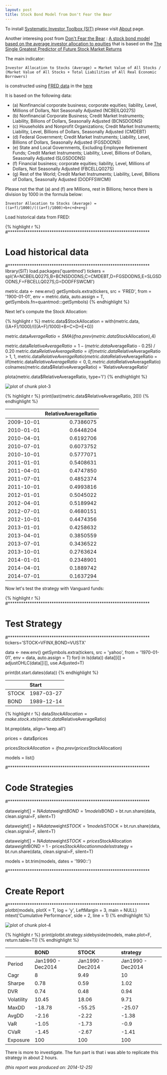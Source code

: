 ```yaml
---
layout: post
title: Stock Bond Model from Don't Fear the Bear
---
```



To install [Systematic Investor Toolbox (SIT)](https://github.com/systematicinvestor/SIT) please visit [About](/about) page.





Another interesing post from [Don't Fear the Bear](http://dontfearthebear.com/) :
[A stock bond model based on the average investor allocation to equities](http://dontfearthebear.com/2014/12/12/a-stock-bond-model-based-on-the-average-investor-allocation-to-equities/)
that is based on the
[The Single Greatest Predictor of Future Stock Market Returns](http://www.philosophicaleconomics.com/2013/12/the-single-greatest-predictor-of-future-stock-market-returns/)

The main indicator:

`Investor Allocation to Stocks (Average) = Market Value of All Stocks / (Market Value of All Stocks + Total Liabilities of All Real Economic Borrowers)`

is constructed using [FRED data](http://research.stlouisfed.org/fred2/) in the
[here](http://research.stlouisfed.org/fred2/graph/?g=qis)

It is based on the following data:
                                                                    
* (a) Nonfinancial corporate business; corporate equities; liability, Level, Millions of Dollars, Not Seasonally Adjusted (NCBEILQ027S)
* (b) Nonfinancial Corporate Business; Credit Market Instruments; Liability, Billions of Dollars, Seasonally Adjusted (BCNSDODNS)
* (c) Households and Nonprofit Organizations; Credit Market Instruments; Liability, Level, Billions of Dollars, Seasonally Adjusted (CMDEBT)
* (d) Federal Government; Credit Market Instruments; Liability, Level, Billions of Dollars, Seasonally Adjusted (FGSDODNS)
* (e) State and Local Governments, Excluding Employee Retirement Funds; Credit Market Instruments; Liability, Level, Billions of Dollars, Seasonally Adjusted (SLGSDODNS)
* (f) Financial business; corporate equities; liability, Level, Millions of Dollars, Not Seasonally Adjusted (FBCELLQ027S)
* (g) Rest of the World; Credit Market Instruments; Liability, Level, Billions of Dollars, Seasonally Adjusted (DODFFSWCMI)

Please not the that (a) and (f) are Millions, rest in Billions; hence there is division by 1000 in the formula below:

`Investor Allocation to Stocks (Average) = ((a+f)/1000)/(((a+f)/1000)+b+c+d+e+g)`


Load historical data from FRED:


{% highlight r %}
#*****************************************************************
# Load historical data
#*****************************************************************
library(SIT)
load.packages('quantmod')
tickers = spl('A=NCBEILQ027S,B=BCNSDODNS,C=CMDEBT,D=FGSDODNS,E=SLGSDODNS,F=FBCELLQ027S,G=DODFFSWCMI')

metric.data <- new.env()
getSymbols.extra(tickers, src = 'FRED', from = '1900-01-01', env = metric.data, auto.assign = T, getSymbols.fn=quantmod:::getSymbols)
{% endhighlight %}

Next let's compute the Stock Allocation:


{% highlight r %}
metric.data$StockAllocation = with(metric.data, ((A+F)/1000)/(((A+F)/1000)+B+C+D+E+G))

metric.data$AverageRatio  = SMA(ifna.prev(metric.data$StockAllocation),4)

metric.data$RelativeAverageRatio = 1 - (metric.data$AverageRatio - 0.25) / 0.20
  metric.data$RelativeAverageRatio = iif(metric.data$RelativeAverageRatio > 1, 1, metric.data$RelativeAverageRatio)
  metric.data$RelativeAverageRatio = iif(metric.data$RelativeAverageRatio < 0, 0, metric.data$RelativeAverageRatio)
  colnames(metric.data$RelativeAverageRatio) = 'RelativeAverageRatio'

plota(metric.data$RelativeAverageRatio, type='l')
{% endhighlight %}

![plot of chunk plot-3](/public/images/2014-12-13-Stock-Bond-Model/plot-3-1.png) 

{% highlight r %}
print(last(metric.data$RelativeAverageRatio, 20))
{% endhighlight %}



|           | RelativeAverageRatio|
|:----------|--------------------:|
|2009-10-01 |            0.7386075|
|2010-01-01 |            0.6448204|
|2010-04-01 |            0.6192706|
|2010-07-01 |            0.6073752|
|2010-10-01 |            0.5777071|
|2011-01-01 |            0.5408631|
|2011-04-01 |            0.4747850|
|2011-07-01 |            0.4852374|
|2011-10-01 |            0.4993816|
|2012-01-01 |            0.5045022|
|2012-04-01 |            0.5189942|
|2012-07-01 |            0.4680151|
|2012-10-01 |            0.4474356|
|2013-01-01 |            0.4258632|
|2013-04-01 |            0.3850559|
|2013-07-01 |            0.3436522|
|2013-10-01 |            0.2763624|
|2014-01-01 |            0.2348901|
|2014-04-01 |            0.1889742|
|2014-07-01 |            0.1637294|
    

Now let's test the strategy with Vanguard funds:


{% highlight r %}
#*****************************************************************
# Test Strategy
#*****************************************************************
tickers='STOCK=VFINX,BOND=VUSTX'

data <- new.env()
getSymbols.extra(tickers, src = 'yahoo', from = '1970-01-01', env = data, auto.assign = T)
for(i in ls(data)) data[[i]] = adjustOHLC(data[[i]], use.Adjusted=T)

print(bt.start.dates(data))
{% endhighlight %}



|      |Start      |
|:-----|:----------|
|STOCK |1987-03-27 |
|BOND  |1989-12-14 |
    




{% highlight r %}
data$StockAllocation = make.stock.xts(metric.data$RelativeAverageRatio)

bt.prep(data, align='keep.all')

prices = data$prices

prices$StockAllocation = ifna.prev(prices$StockAllocation)

models = list()


#*****************************************************************
# Code Strategies
#*****************************************************************

data$weight[] = NA
	data$weight$BOND = 1
models$BOND = bt.run.share(data, clean.signal=F, silent=T)

data$weight[] = NA
	data$weight$STOCK = 1
models$STOCK = bt.run.share(data, clean.signal=F, silent=T)

data$weight[] = NA
	data$weight$STOCK = prices$StockAllocation
  data$weight$BOND  = 1 - prices$StockAllocation
models$strategy = bt.run.share(data, clean.signal=F, silent=T)


models = bt.trim(models, dates = '1990::')

                    
#*****************************************************************
# Create Report
#*****************************************************************
plotbt(models, plotX = T, log = 'y', LeftMargin = 3, main = NULL)
mtext('Cumulative Performance', side = 2, line = 1)
{% endhighlight %}

![plot of chunk plot-4](/public/images/2014-12-13-Stock-Bond-Model/plot-4-1.png) 

{% highlight r %}
print(plotbt.strategy.sidebyside(models, make.plot=F, return.table=T))
{% endhighlight %}



|           |BOND              |STOCK             |strategy          |
|:----------|:-----------------|:-----------------|:-----------------|
|Period     |Jan1990 - Dec2014 |Jan1990 - Dec2014 |Jan1990 - Dec2014 |
|Cagr       |8                 |9.49              |10                |
|Sharpe     |0.78              |0.59              |1.02              |
|DVR        |0.74              |0.48              |0.94              |
|Volatility |10.45             |18.06             |9.71              |
|MaxDD      |-18.78            |-55.25            |-25.07            |
|AvgDD      |-2.16             |-2.22             |-1.38             |
|VaR        |-1.05             |-1.73             |-0.9              |
|CVaR       |-1.45             |-2.67             |-1.41             |
|Exposure   |100               |100               |100               |
    


There is more to investigate. The fun part is that i was able to replicate this strategy in about
2 hours.



*(this report was produced on: 2014-12-25)*
